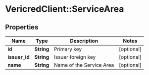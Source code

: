 # VericredClient::ServiceArea

## Properties
Name | Type | Description | Notes
------------ | ------------- | ------------- | -------------
**id** | **String** | Primary key | [optional] 
**issuer_id** | **String** | Issuer foreign key | [optional] 
**name** | **String** | Name of the Service Area | [optional] 


